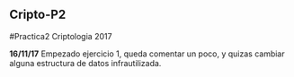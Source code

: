 ## Cripto-P2
#Practica2 Criptologia 2017



**16/11/17** Empezado ejercicio 1, queda comentar un poco, y quizas cambiar alguna estructura de datos infrautilizada.


